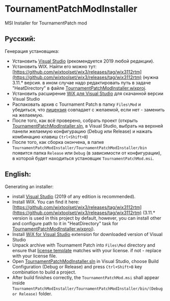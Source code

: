 # TournamentPatchModInstaller
MSI Installer for TournamentPatch mod

## Русский:
Генерация установщика:
- Установить [Visual Studio](https://visualstudio.microsoft.com/ru/vs/) (рекомендуется 2019 любой редакции).
- Установить WIX. Найти его можно тут: [https://github.com/wixtoolset/wix3/releases/tag/wix3112rtm](https://github.com/wixtoolset/wix3/releases/tag/wix3112rtm) (нужна 3.11.* версия. в ином случае надо редактировать путь в задаче "HeatDirectory" в файле [TournamentPatchModInstaller.wixproj](TournamentPatchModInstaller/TournamentPatchModInstaller/TournamentPatchModInstaller.wixproj).
- Установить расширение [WiX для Visual Studio](https://marketplace.visualstudio.com/items?itemName=WixToolset.WiXToolset) для скачанной версии Visual Studio
- Распаковать архив с Tournament Patch в папку `Files\Mod` и убедиться, что [лицензия](TournamentPatchModInstaller\TournamentPatchModInstaller\Visuals\License.rtf) совпадает с желаемой, если нет - заменить на желаемую.
- После того, как всё проверено, собрать проект (открыть [TournamentPatchModInstaller.sln](TournamentPatchModInstaller/TournamentPatchModInstaller.sln), в Visual Studio, выбрать на верхней панели желаемую конфигурацию (Debug или Release) и нажать комбинацию клавиш `Ctrl+Shift+B`)
- После того, как сборка окончена, в папке `TournamentPatchModInstaller/TournamentPatchModInstaller/bin` появится папка `Release` или `Debug` (в зависимости от конфигурации), в которой будет находиться установщик `TournamentPatchMod.msi`.

## English:
Generating an installer:
- install [Visual Studio](https://visualstudio.microsoft.com/vs/) (2019 of any edition is recommended).
- Install WIX. You can find it here: [https://github.com/wixtoolset/wix3/releases/tag/wix3112rtm](https://github.com/wixtoolset/wix3/releases/tag/wix3112rtm) (3.11.* version is used in this project by default, however, you can install other and configure path to it in "HeatDirectory" task for [TournamentPatchModInstaller.wixproj](TournamentPatchModInstaller/TournamentPatchModInstaller/TournamentPatchModInstaller.wixproj)).
- Install [WiX for Visual Studio](https://marketplace.visualstudio.com/items?itemName=WixToolset.WiXToolset) extension for downloaded version of Visual Studio
- Unpack archive with Tournament Patch into `Files\Mod` directory and ensure that [license template](TournamentPatchModInstaller/TournamentPatchModInstaller/Visuals/License.rtf) matches with your license. if not - replace with your license file.
- Open [TournamentPatchModInstaller.sln](TournamentPatchModInstaller/TournamentPatchModInstaller.sln) in Visual Studio, choose Build Configuration (Debug or Release) and press `Ctrl+Shift+B` key combination to build a project.
- After build finishes correctly, the `TournamentPatchMod.msi` shall appear inside `TournamentPatchModInstaller/TournamentPatchModInstaller/bin/(Debug or Release)` folder.